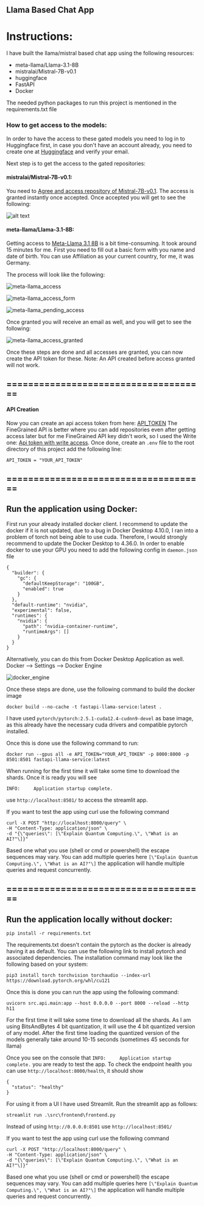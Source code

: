 ## Llama Based Chat App

# Instructions:

I have built the llama/mistral based chat app using the following resources:
* meta-llama/Llama-3.1-8B
* mistralai/Mistral-7B-v0.1
* huggingface
* FastAPI
* Docker

The needed python packages to run this project is mentioned in the requirements.txt file

### How to get access to the models:
In order to have the access to these gated models you need to log in to Huggingface first, in case you 
don't have an account already, you need to create one at [Huggingface](https://huggingface.co/join) and verify your email.

Next step is to get the access to the gated repositories:

#### mistralai/Mistral-7B-v0.1:
You need to [Agree and access repository of Mistral-7B-v0.1](https://huggingface.co/mistralai/Mistral-7B-v0.1).
The access is granted instantly once accepted. Once accepted you will get to see the following:


![alt text](./readme_resources/mistral_access.png)

#### meta-llama/Llama-3.1-8B:
Getting access to [Meta-Llama 3.1 8B](https://huggingface.co/meta-llama/Llama-3.1-8B) is a bit time-consuming.
It took around 15 minutes for me. First you need to fill out a basic form with you name and date of birth. You can use Affiliation as your current country,
for me, it was Germany.

The process will look like the following:

![meta-llama_access](./readme_resources/meta-llama_access.png)


![meta-llama_access_form](./readme_resources/meta-llama_access_form.png)

![meta-llama_pending_access](./readme_resources/meta-llama_pending_access.png)

Once granted you will receive an email as well, and you will get to see the following:

![meta-llama_access_granted](./readme_resources/meta-llama_access_granted.png)

Once these steps are done and all accesses are granted, you can now create the API token for these.
Note: An API created before access granted will not work.

## =====================================

#### API Creation
Now you can create an api access token from here: [API_TOKEN](https://huggingface.co/settings/tokens)
The FineGrained API is better where you can add repositories even after getting access later but for me FineGrained 
API key didn't work, so I used the Write one: [Api token with write access](https://huggingface.co/settings/tokens/new?tokenType=write).
Once done, create an `.env` file to the root directory of this project add the following line:

`API_TOKEN = "YOUR_API_TOKEN"`

## =====================================

## Run the application using Docker:

First run your already installed docker client.
I recommend to update the docker if it is not updated, due to a bug in Docker Desktop 4.10.0,
I ran into a problem of torch not being able to use cuda. Therefore, I would strongly recommend to update the 
Docker Desktop to 4.36.0. In order to enable docker to use your GPU you need to add the following config in `daemon.json` file
```
{
  "builder": {
    "gc": {
      "defaultKeepStorage": "100GB",
      "enabled": true
    }
  },
  "default-runtime": "nvidia",
  "experimental": false,
  "runtimes": {
    "nvidia": {
      "path": "nvidia-container-runtime",
      "runtimeArgs": []
    }
  }
}

```
Alternatively, you can do this from Docker Desktop Application as well. Docker --> Settings --> Docker Engine

![docker_engine](./readme_resources/docker_engine.png)

Once these steps are done, use the following command to build the docker image
```
docker build --no-cache -t fastapi-llama-service:latest .
```
I have used `pytorch/pytorch:2.5.1-cuda12.4-cudnn9-devel` as base image,
as this already have the necessary cuda drivers and compatible pytorch installed.

Once this is done use the following command to run:
```
docker run --gpus all -e API_TOKEN="YOUR_API_TOKEN" -p 8000:8000 -p 8501:8501 fastapi-llama-service:latest
```
When running for the first time it will take some time to download the shards. Once it is ready you will see

`INFO:     Application startup complete.`

use `http://localhost:8501/` to access the streamlit app.

If you want to test the app using curl use the following command
```
curl -X POST "http://localhost:8000/query" \
-H "Content-Type: application/json" \
-d "{\"queries\": [\"Explain Quantum Computing.\", \"What is an AI?"\]}"
```
Based one what you use (shell or cmd or powershell) the escape sequences may vary.
You can add multiple queries here `[\"Explain Quantum Computing.\", \"What is an AI?"\]` 
the application will handle multiple queries and request concurrently.

## =====================================

## Run the application locally without docker:
```
pip install -r requirements.txt
```
The requirements.txt doesn't contain the pytorch as the docker is already having it as default.
You can use the following link to install pytorch and associated dependencies.
The installation command may look like the following based on your system:
```
pip3 install torch torchvision torchaudio --index-url https://download.pytorch.org/whl/cu121
```
Once this is done you can run the app using the following command:

````
uvicorn src.api.main:app --host 0.0.0.0 --port 8000 --reload --http h11
````
For the first time it will take some time to download all the shards. As I am using BitsAndBytes 4 bit quantization,
it will use the 4 bit quantized version of any model. After the first time loading the quantized version of the models generally 
take around 10-15 seconds (sometimes 45 seconds for llama)

Once you see on the console that `INFO:     Application startup complete.` you are ready to test the app.
To check the endpoint health you can use `http://localhost:8000/health`, it should show 
```
{
  "status": "healthy"
}
```

For using it from a UI I have used Streamlit. Run the streamlit app as follows:

```
streamlit run .\src\frontend\frontend.py
```
Instead of using `http://0.0.0.0:8501` use `http://localhost:8501/`

If you want to test the app using curl use the following command
```
curl -X POST "http://localhost:8000/query" \
-H "Content-Type: application/json" \
-d "{\"queries\": [\"Explain Quantum Computing.\", \"What is an AI?"\]}"
```
Based one what you use (shell or cmd or powershell) the escape sequences may vary.
You can add multiple queries here `[\"Explain Quantum Computing.\", \"What is an AI?"\]` 
the application will handle multiple queries and request concurrently.
